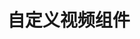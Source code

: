 # 自定义视频组件
<!-- 支持多语言字幕，可以通过 subtitles 属性传递字幕文件列表 -->

<animation
      videoSrc="/docs/video/video.mp4" 
      :subtitles="[
        {subtitle:{lang:'zh',label:'1',src:'1'},index:1}
      ]"
    />

<!-- # Bilibili 视频演示

以下是一个 Bilibili 视频示例：

<iframe
  width="100%"
  height="800px"
  src="https://www.bilibili.com/video/BV1Yg4y127Fp?vd_source=3e46d32094b981673e11bfbadc3d8bf1"
  scrolling="no"
  border="0"
  frameborder="no"
  framespacing="0"
  allowfullscreen="true"
>视频</iframe> -->

